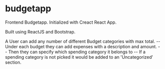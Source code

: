 # budgetapp

Frontend Budgetapp. Initialized with Creact React App.

Built using ReactJS and Bootstrap.

A User can add any number of different Budget categories with max total. -- Under each budget they can add expenses with a description and amount. -- Then they can specify which spending category it belongs to -- If a spending category is not picked it would be added to an 'Uncategorized' section.
